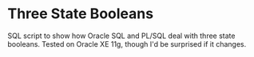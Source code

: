 # Three State Booleans
SQL script to show how Oracle SQL and PL/SQL deal with three state booleans. Tested on Oracle XE 11g, though I'd be surprised if it changes. 
